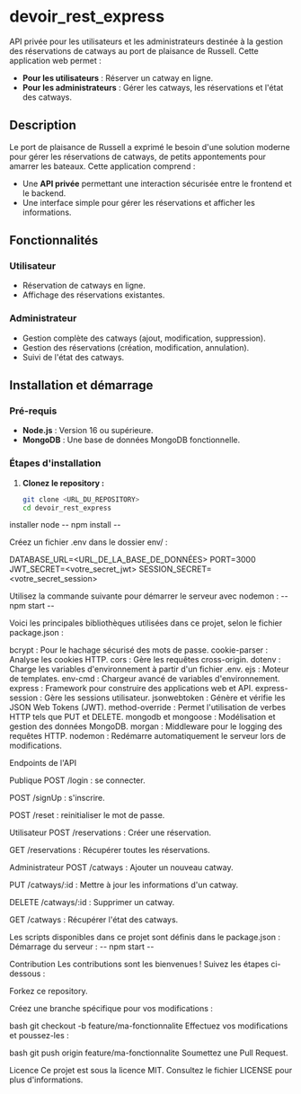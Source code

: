# devoir_rest_express

API privée pour les utilisateurs et les administrateurs destinée à la gestion des réservations de catways au port de plaisance de Russell. Cette application web permet :
- **Pour les utilisateurs** : Réserver un catway en ligne.
- **Pour les administrateurs** : Gérer les catways, les réservations et l'état des catways.

## Description
Le port de plaisance de Russell a exprimé le besoin d'une solution moderne pour gérer les réservations de catways, de petits appontements pour amarrer les bateaux. Cette application comprend :
- Une **API privée** permettant une interaction sécurisée entre le frontend et le backend.
- Une interface simple pour gérer les réservations et afficher les informations.

## Fonctionnalités
### Utilisateur
- Réservation de catways en ligne.
- Affichage des réservations existantes.

### Administrateur
- Gestion complète des catways (ajout, modification, suppression).
- Gestion des réservations (création, modification, annulation).
- Suivi de l'état des catways.

## Installation et démarrage

### Pré-requis
- **Node.js** : Version 16 ou supérieure.
- **MongoDB** : Une base de données MongoDB fonctionnelle.

### Étapes d'installation
1. **Clonez le repository :**
   ```bash
   git clone <URL_DU_REPOSITORY>
   cd devoir_rest_express

installer node
-- npm install --


Créez un fichier .env dans le dossier env/ :

DATABASE_URL=<URL_DE_LA_BASE_DE_DONNÉES>
PORT=3000
JWT_SECRET=<votre_secret_jwt>
SESSION_SECRET=<votre_secret_session>

Utilisez la commande suivante pour démarrer le serveur avec nodemon :
-- npm start --



Voici les principales bibliothèques utilisées dans ce projet, selon le fichier package.json :

bcrypt : Pour le hachage sécurisé des mots de passe.
cookie-parser : Analyse les cookies HTTP.
cors : Gère les requêtes cross-origin.
dotenv : Charge les variables d'environnement à partir d'un fichier .env.
ejs : Moteur de templates.
env-cmd : Chargeur avancé de variables d'environnement.
express : Framework pour construire des applications web et API.
express-session : Gère les sessions utilisateur.
jsonwebtoken : Génère et vérifie les JSON Web Tokens (JWT).
method-override : Permet l'utilisation de verbes HTTP tels que PUT et DELETE.
mongodb et mongoose : Modélisation et gestion des données MongoDB.
morgan : Middleware pour le logging des requêtes HTTP.
nodemon : Redémarre automatiquement le serveur lors de modifications.


Endpoints de l'API

Publique
POST /login : se connecter.

POST /signUp : s'inscrire.

POST /reset : reinitialiser le mot de passe.

Utilisateur
POST /reservations : Créer une réservation.

GET /reservations : Récupérer toutes les réservations.

Administrateur
POST /catways : Ajouter un nouveau catway.

PUT /catways/:id : Mettre à jour les informations d'un catway.

DELETE /catways/:id : Supprimer un catway.

GET /catways : Récupérer l'état des catways.


Les scripts disponibles dans ce projet sont définis dans le package.json :
Démarrage du serveur :
-- npm start --


Contribution
Les contributions sont les bienvenues ! Suivez les étapes ci-dessous :

Forkez ce repository.

Créez une branche spécifique pour vos modifications :

bash
git checkout -b feature/ma-fonctionnalite
Effectuez vos modifications et poussez-les :

bash
git push origin feature/ma-fonctionnalite
Soumettez une Pull Request.

Licence
Ce projet est sous la licence MIT. Consultez le fichier LICENSE pour plus d'informations.